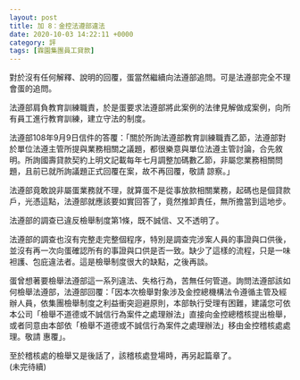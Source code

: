 ```yaml
---
layout: post
title: 加 8：金控法遵部違法
date: 2020-10-03 14:22:11 +0000
category: 評
tags: [霖園集團員工貸款]
---
```



對於沒有任何解釋、說明的回覆，蛋當然繼續向法遵部追問。可是法遵部完全不理會蛋的追問。

法遵部肩負教育訓練職責，於是蛋要求法遵部將此案例的法律見解做成案例，向所有員工進行教育訓練，建立守法的制度。

法遵部108年9月9日信件的答覆：「關於所詢法遵部教育訓練職責乙節，法遵部對於單位法遵主管所提與業務相關之議題，都很樂意與單位法遵主管討論，合先敘明。所詢國壽貸款契約上明文記載每年七月調整加碼數乙節，非屬您業務相關問題，且前已就所詢議題正式回覆在案，故不再回覆，敬請  諒察。」

法遵部竟敢說非屬蛋業務就不理，就算蛋不是從事放款相關業務，起碼也是個貸款戶，光憑這點，法遵部就應該要如實回答了，竟然推卸責任，無所擔當到這地步。

法遵部的調查已違反檢舉制度第1條，既不誠信、又不透明了。

法遵部的調查也沒有完整走完整個程序，特別是調查完涉案人員的事證與口供後，並沒有再一次向蛋確認所有的事證與口供是否一致。缺少了這樣的流程，只是一味袒護、包庇違法者。這是檢舉制度很大的缺點，之後再談。

蛋曾想著要檢舉法遵部這一系列違法、失格行為，苦無任何管道。詢問法遵部該如何檢舉法遵部，法遵部回覆：「因本次檢舉對象涉及金控總機構法令遵循主管及經辦人員，依集團檢舉制度之利益衝突迴避原則，本部執行受理有困難，建議您可依本公司「檢舉不道德或不誠信行為案件之處理辦法」直接向金控總稽核提出檢舉，或者同意由本部依「檢舉不道德或不誠信行為案件之處理辦法」移由金控稽核處處理。敬請 惠覆」。

至於稽核處的檢舉又是後話了，該稽核處登場時，再另起篇章了。<br>
(未完待續)
